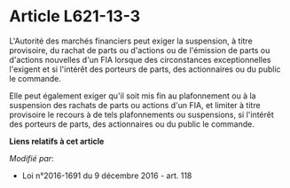 # Article L621-13-3

L'Autorité des marchés financiers peut exiger la suspension, à titre provisoire, du rachat de parts ou d'actions ou de
l'émission de parts ou d'actions nouvelles d'un FIA lorsque des circonstances exceptionnelles l'exigent et si l'intérêt des
porteurs de parts, des actionnaires ou du public le commande.

Elle peut également exiger qu'il soit mis fin au plafonnement ou à la suspension des rachats de parts ou actions d'un FIA, et
limiter à titre provisoire le recours à de tels plafonnements ou suspensions, si l'intérêt des porteurs de parts, des
actionnaires ou du public le commande.

**Liens relatifs à cet article**

_Modifié par_:

  - Loi n°2016-1691 du 9 décembre 2016 - art. 118
